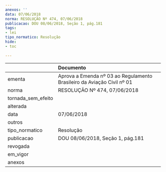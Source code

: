 ```yaml
---
anexos: ''
data: 07/06/2018
norma: RESOLUÇÃO Nº 474, 07/06/2018
publicacao: DOU 08/06/2018, Seção 1, pág.181
tags:
- lei
tipo_normatico: Resolução
hide: 
- toc 
 
---
```


|                    | Documento                                                              |
|:-------------------|:-----------------------------------------------------------------------|
| ementa             | Aprova a Emenda nº 03 ao Regulamento Brasileiro da Aviação Civil nº 01 |
| norma              | RESOLUÇÃO Nº 474, 07/06/2018                                           |
| tornada_sem_efeito |                                                                        |
| alterada           |                                                                        |
| data               | 07/06/2018                                                             |
| outros             |                                                                        |
| tipo_normatico     | Resolução                                                              |
| publicacao         | DOU 08/06/2018, Seção 1, pág.181                                       |
| revogada           |                                                                        |
| em_vigor           |                                                                        |
| anexos             |                                                                        |